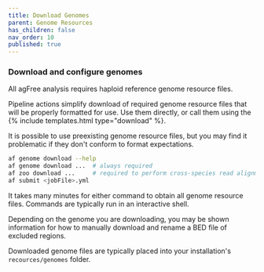 ```yaml
---
title: Download Genomes
parent: Genome Resources
has_children: false
nav_order: 10
published: true
---
```


### Download and configure genomes

All agFree analysis requires haploid reference genome resource files.

Pipeline actions simplify download of required genome
resource files that will be properly formatted for use. Use them directly, or
call them using the {% include templates.html type="download" %}.

It is possible to use preexisting genome resource files,
but you may find it problematic if they don't conform to format expectations.

```sh
af genome download --help
af genome download ...  # always required
af zoo download ...     # required to perform cross-species read alignment
af submit <jobFile>.yml
```

It takes many minutes for either command to obtain all genome resource files.
Commands are typically run in an interactive shell.

Depending on the genome you are downloading, you may be shown information
for how to manually download and rename a BED file of excluded regions.

Downloaded genome files are typically placed into your installation's `recources/genomes` folder.
